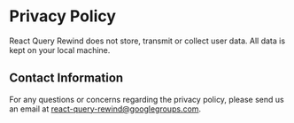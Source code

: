 # Privacy Policy

React Query Rewind does not store, transmit or collect user data. All data is kept on your local machine.

## Contact Information

For any questions or concerns regarding the privacy policy, please send us an email at react-query-rewind@googlegroups.com.
